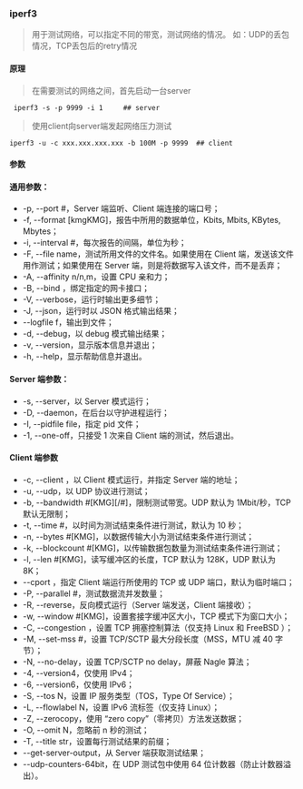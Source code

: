 ### iperf3
> 用于测试网络，可以指定不同的带宽，测试网络的情况。
> 如：UDP的丢包情况，TCP丢包后的retry情况

#### 原理
> 在需要测试的网络之间，首先启动一台server
```shell
 iperf3 -s -p 9999 -i 1     ## server
```
> 使用client向server端发起网络压力测试

```shell
iperf3 -u -c xxx.xxx.xxx.xxx -b 100M -p 9999  ## client
```

#### 参数
#### 通用参数：
* -p, --port #，Server 端监听、Client 端连接的端口号；
* -f, --format [kmgKMG]，报告中所用的数据单位，Kbits, Mbits, KBytes, Mbytes；
* -i, --interval #，每次报告的间隔，单位为秒；
* -F, --file name，测试所用文件的文件名。如果使用在 Client 端，发送该文件用作测试；如果使用在 Server 端，则是将数据写入该文件，而不是丢弃；
* -A, --affinity n/n,m，设置 CPU 亲和力；
* -B, --bind ，绑定指定的网卡接口；
* -V, --verbose，运行时输出更多细节；
* -J, --json，运行时以 JSON 格式输出结果；
* --logfile f，输出到文件；
* -d, --debug，以 debug 模式输出结果；
* -v, --version，显示版本信息并退出；
* -h, --help，显示帮助信息并退出。
#### Server 端参数：
* -s, --server，以 Server 模式运行；
* -D, --daemon，在后台以守护进程运行；
* -I, --pidfile file，指定 pid 文件；
* -1, --one-off，只接受 1 次来自 Client 端的测试，然后退出。
#### Client 端参数
* -c, --client ，以 Client 模式运行，并指定 Server 端的地址；
* -u, --udp，以 UDP 协议进行测试；
* -b, --bandwidth #[KMG][/#]，限制测试带宽。UDP 默认为 1Mbit/秒，TCP 默认无限制；
* -t, --time #，以时间为测试结束条件进行测试，默认为 10 秒；
* -n, --bytes #[KMG]，以数据传输大小为测试结束条件进行测试；
* -k, --blockcount #[KMG]，以传输数据包数量为测试结束条件进行测试；
* -l, --len #[KMG]，读写缓冲区的长度，TCP 默认为 128K，UDP 默认为 8K；
* --cport ，指定 Client 端运行所使用的 TCP 或 UDP 端口，默认为临时端口；
* -P, --parallel #，测试数据流并发数量；
* -R, --reverse，反向模式运行（Server 端发送，Client 端接收）；
* -w, --window #[KMG]，设置套接字缓冲区大小，TCP 模式下为窗口大小；
* -C, --congestion ，设置 TCP 拥塞控制算法（仅支持 Linux 和 FreeBSD ）；
* -M, --set-mss #，设置 TCP/SCTP 最大分段长度（MSS，MTU 减 40 字节）；
* -N, --no-delay，设置 TCP/SCTP no delay，屏蔽 Nagle 算法；
* -4, --version4，仅使用 IPv4；
* -6, --version6，仅使用 IPv6；
* -S, --tos N，设置 IP 服务类型（TOS，Type Of Service）；
* -L, --flowlabel N，设置 IPv6 流标签（仅支持 Linux）；
* -Z, --zerocopy，使用 “zero copy”（零拷贝）方法发送数据；
* -O, --omit N，忽略前 n 秒的测试；
* -T, --title str，设置每行测试结果的前缀；
* --get-server-output，从 Server 端获取测试结果；
* --udp-counters-64bit，在 UDP 测试包中使用 64 位计数器（防止计数器溢出）。
